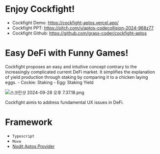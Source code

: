 # Enjoy Cockfight!

- Cockfight Demo: https://cockfight-aptos.vercel.app/
- Cockfight PPT: https://pitch.com/v/aptos-codecollision-2024-968z77
- Cockfight Github: https://github.com/grass-coder/cockfight-aptos
 

# **Easy DeFi with Funny Games!** 

Cockfight proposes an easy and intuitive concept contrary to the increasingly complicated current DeFi market. It simplifies the explanation of yield production through staking by comparing it to a chicken laying eggs.
    - Cockie: Staking
    - Egg: Staking Yield

![스크린샷 2024-09-28 오후 7.37.18.png](https://cdn.dorahacks.io/static/files/192383511a5b027c1eaaece4abeb2474.png)

Cockfight aimis to address fundamental UX issues in DeFi.

# Framework

- `Typescript`
- `Move`
- [Nodit Aptos Provider](https://nodit.lambda256.io/)